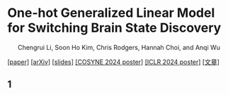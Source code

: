 # One-hot Generalized Linear Model for Switching Brain State Discovery
<div align='center' >Chengrui Li, Soon Ho Kim, Chris Rodgers, Hannah Choi, and Anqi Wu</div>

[[paper]](https://openreview.net/pdf?id=MREQ0k6qvD) [[arXiv]](https://arxiv.org/abs/2310.15263) [[slides]]() [[COSYNE 2024 poster]]() [[ICLR 2024 poster]]() [[文章]]()

## 1
